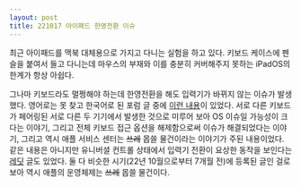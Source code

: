 ```yaml
---
layout: post
title: 221017 아이패드 한영전환 이슈
---
```

최근 아이패드를 맥북 대체용으로 가지고 다니는 실험을 하고 있다. 키보드 케이스에 펜슬을 붙여서 들고 다니는데 마우스의 부재와 이를 충분히 커버해주지 못하는 iPadOS의 한계가 항상 아쉽다.

그나마 키보드라도 멀쩡해야 하는데 한영전환을 해도 입력기가 바뀌지 않는 이슈가 발생했다. 영어로는 못 찾고 한국어로 된 포럼 글 중에 [이런 내용](https://discussionskorea.apple.com/thread/253784936)이 있었다. 서로 다른 키보드가 페어링된 서로 다른 두 기기에서 발생한 것으로 미루어 보아 OS 이슈일 가능성이 크다는 이야기, 그리고 전체 키보드 접근 옵션을 해제함으로써 이슈가 해결되었다는 이야기, 그리고 역시 애플 서비스 센터는 ~~쓰레~~ 몹쓸 물건이라는 이야기가 주된 내용이었다. 같은 내용은 아니지만 유니버셜 컨트롤 상태에서 입력기 전환이 요상한 동작을 보인다는 [레딧](https://www.reddit.com/r/apple/comments/teexp1/comment/i0we97j/?utm_source=share&utm_medium=web2x&context=3) 글도 있었다. 둘 다 비슷한 시기(22년 10월으로부터 7개월 전)에 등록된 글인 걸로 보아 역시 애플의 운영체제는 ~~쓰레~~ 몹쓸 물건이다.